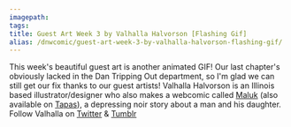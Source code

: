 ```yaml
---
imagepath:
tags:
title: Guest Art Week 3 by Valhalla Halvorson [Flashing Gif]
alias: /dnwcomic/guest-art-week-3-by-valhalla-halvorson-flashing-gif/
---
```


This week's beautiful guest art is another animated GIF! Our last chapter's obviously lacked in the Dan Tripping Out department, so I'm glad we can still get our fix thanks to our guest artists!
Valhalla Halvorson is an Illinois based illustrator/designer who also makes a webcomic called [Maluk](http://maluk.webcomic.ws/) (also available on [Tapas](https://tapas.io/series/Maluk)), a depressing noir story about a man and his daughter.
Follow Valhalla on [Twitter](https://twitter.com/Fishmas) & [Tumblr](https://valhallahalvorson.tumblr.com/)
